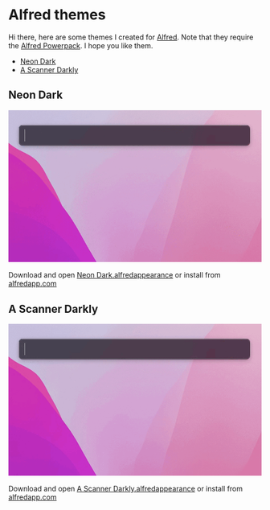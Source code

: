 # Alfred themes

Hi there, here are some themes I created for [Alfred](https://www.alfredapp.com/). Note that they require the [Alfred Powerpack](https://www.alfredapp.com/powerpack/). I hope you like them.

* [Neon Dark](#neon-dark)
* [A Scanner Darkly](#a-scanner-darkly)

## Neon Dark

![Neon Dark demo](neon_dark_demo.gif "Demo of the ‘Neon Dark’ theme")

Download and open [Neon Dark.alfredappearance](Neon%20Dark.alfredappearance) or install from [alfredapp.com](https://www.alfredapp.com/extras/theme/HrNenQ86H5/)

## A Scanner Darkly

![A Scanner Darkly demo](a_scanner_darkly_demo.gif "Demo of the ‘A Scanner Darkly’ theme")

Download and open [A Scanner Darkly.alfredappearance](A%20Scanner%20Darkly.alfredappearance) or install from [alfredapp.com](https://www.alfredapp.com/extras/theme/KySTami9k3/)
